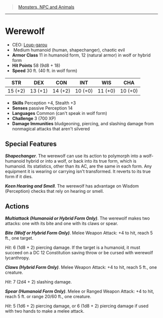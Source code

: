 ﻿---
!MonsterItem
Family: MonsterVO
Type: humanoid (human
Size: Medium
Alignment: shapechanger), chaotic evil
ArmorClass: 11 in humanoid form, 12 (natural armor) in wolf or hybrid form
HitPoints: 58 (9d8 + 18)
Speed: 30 ft. (40 ft. in wolf form)
Strength: 15 (+2)
Dexterity: 13 (+1)
Constitution: 14 (+2)
Intelligence: 10 (+0)
Wisdom: 11 (+0)
Charisma: 10 (+0)
Skills: Perception +4, Stealth +3
DamageImmunities: bludgeoning, piercing, and slashing damage from nonmagical attacks that aren't silvered
Senses: passive Perception 14
Languages: Common (can't speak in wolf form)
Challenge: 3 (700 XP)
Id: monsters_vo.md#werewolf
ParentLink: monsters_vo.md#monsters-npc-and-animals
Name: Werewolf
ParentName: Monsters, NPC and Animals
NameLevel: 1
AltName: '[Loup-garou](hd_monsters_loup_garou.md)'
Attributes:
  Name: Werewolf
  Markdown: >+
    # <!--Name-->Werewolf<!--/Name-->


    - CEO: <!--AltName-->[Loup-garou](hd_monsters_loup_garou.md)<!--/AltName-->

    -  <!--Size-->Medium<!--/Size--> <!--Type-->humanoid (human<!--/Type-->, <!--Alignment-->shapechanger), chaotic evil<!--/Alignment-->

    - **Armor Class** <!--ArmorClass-->11 in humanoid form, 12 (natural armor) in wolf or hybrid form<!--/ArmorClass-->

    - **Hit Points** <!--HitPoints-->58 (9d8 + 18)<!--/HitPoints-->

    - **Speed** <!--Speed-->30 ft. (40 ft. in wolf form)<!--/Speed-->


    |STR|DEX|CON|INT|WIS|CHA|

    |---|---|---|---|---|---|

    |<!--Strength-->15 (+2)<!--/Strength-->|<!--Dexterity-->13 (+1)<!--/Dexterity-->|<!--Constitution-->14 (+2)<!--/Constitution-->|<!--Intelligence-->10 (+0)<!--/Intelligence-->|<!--Wisdom-->11 (+0)<!--/Wisdom-->|<!--Charisma-->10 (+0)<!--/Charisma-->|


    - **Skills** <!--Skills-->Perception +4, Stealth +3<!--/Skills-->

    - **Senses** <!--Senses-->passive Perception 14<!--/Senses-->

    - **Languages** <!--Languages-->Common (can't speak in wolf form)<!--/Languages-->

    - **Challenge** <!--Challenge-->3 (700 XP)<!--/Challenge-->

    - **Damage Immunities** <!--DamageImmunities-->bludgeoning, piercing, and slashing damage from nonmagical attacks that aren't silvered<!--/DamageImmunities-->


    ## Special Features


    **_Shapechanger_**. The werewolf can use its action to polymorph into a wolf-humanoid hybrid or into a wolf, or back into its true form, which is humanoid. Its statistics, other than its AC, are the same in each form. Any equipment it is wearing or carrying isn't transformed. It reverts to its true form if it dies.


    **_Keen Hearing and Smell_**. The werewolf has advantage on Wisdom (Perception) checks that rely on hearing or smell.


    ## Actions


    **_Multiattack (Humanoid or Hybrid Form Only)_**. The werewolf makes two attacks: one with its bite and one with its claws or spear.


    **_Bite (Wolf or Hybrid Form Only)_**. Melee Weapon Attack: +4 to hit, reach 5 ft., one target.


    _Hit_: 6 (1d8 + 2) piercing damage. If the target is a humanoid, it must succeed on a DC 12 Constitution saving throw or be cursed with werewolf lycanthropy.


    **_Claws (Hybrid Form Only)_**. Melee Weapon Attack: +4 to hit, reach 5 ft., one creature.


    _Hit_: 7 (2d4 + 2) slashing damage.


    **_Spear (Humanoid Form Only)_**. Melee or Ranged Weapon Attack: +4 to hit, reach 5 ft. or range 20/60 ft., one creature.


    _Hit_: 5 (1d6 + 2) piercing damage, or 6 (1d8 + 2) piercing damage if used with two hands to make a melee attack.

  AltName: '[Loup-garou](hd_monsters_loup_garou.md)'
  Size: Medium
  Type: humanoid (human
  Alignment: shapechanger), chaotic evil
  ArmorClass: 11 in humanoid form, 12 (natural armor) in wolf or hybrid form
  HitPoints: 58 (9d8 + 18)
  Speed: 30 ft. (40 ft. in wolf form)
  Strength: 15 (+2)
  Dexterity: 13 (+1)
  Constitution: 14 (+2)
  Intelligence: 10 (+0)
  Wisdom: 11 (+0)
  Charisma: 10 (+0)
  Skills: Perception +4, Stealth +3
  Senses: passive Perception 14
  Languages: Common (can't speak in wolf form)
  Challenge: 3 (700 XP)
  DamageImmunities: bludgeoning, piercing, and slashing damage from nonmagical attacks that aren't silvered
AttributesDictionary: >+
  Name: Werewolf

  Markdown: >+

    # <!--Name-->Werewolf<!--/Name-->





    - CEO: <!--AltName-->[Loup-garou](hd_monsters_loup_garou.md)<!--/AltName-->



    -  <!--Size-->Medium<!--/Size--> <!--Type-->humanoid (human<!--/Type-->, <!--Alignment-->shapechanger), chaotic evil<!--/Alignment-->



    - **Armor Class** <!--ArmorClass-->11 in humanoid form, 12 (natural armor) in wolf or hybrid form<!--/ArmorClass-->



    - **Hit Points** <!--HitPoints-->58 (9d8 + 18)<!--/HitPoints-->



    - **Speed** <!--Speed-->30 ft. (40 ft. in wolf form)<!--/Speed-->





    |STR|DEX|CON|INT|WIS|CHA|



    |---|---|---|---|---|---|



    |<!--Strength-->15 (+2)<!--/Strength-->|<!--Dexterity-->13 (+1)<!--/Dexterity-->|<!--Constitution-->14 (+2)<!--/Constitution-->|<!--Intelligence-->10 (+0)<!--/Intelligence-->|<!--Wisdom-->11 (+0)<!--/Wisdom-->|<!--Charisma-->10 (+0)<!--/Charisma-->|





    - **Skills** <!--Skills-->Perception +4, Stealth +3<!--/Skills-->



    - **Senses** <!--Senses-->passive Perception 14<!--/Senses-->



    - **Languages** <!--Languages-->Common (can't speak in wolf form)<!--/Languages-->



    - **Challenge** <!--Challenge-->3 (700 XP)<!--/Challenge-->



    - **Damage Immunities** <!--DamageImmunities-->bludgeoning, piercing, and slashing damage from nonmagical attacks that aren't silvered<!--/DamageImmunities-->





    ## Special Features





    **_Shapechanger_**. The werewolf can use its action to polymorph into a wolf-humanoid hybrid or into a wolf, or back into its true form, which is humanoid. Its statistics, other than its AC, are the same in each form. Any equipment it is wearing or carrying isn't transformed. It reverts to its true form if it dies.





    **_Keen Hearing and Smell_**. The werewolf has advantage on Wisdom (Perception) checks that rely on hearing or smell.





    ## Actions





    **_Multiattack (Humanoid or Hybrid Form Only)_**. The werewolf makes two attacks: one with its bite and one with its claws or spear.





    **_Bite (Wolf or Hybrid Form Only)_**. Melee Weapon Attack: +4 to hit, reach 5 ft., one target.





    _Hit_: 6 (1d8 + 2) piercing damage. If the target is a humanoid, it must succeed on a DC 12 Constitution saving throw or be cursed with werewolf lycanthropy.





    **_Claws (Hybrid Form Only)_**. Melee Weapon Attack: +4 to hit, reach 5 ft., one creature.





    _Hit_: 7 (2d4 + 2) slashing damage.





    **_Spear (Humanoid Form Only)_**. Melee or Ranged Weapon Attack: +4 to hit, reach 5 ft. or range 20/60 ft., one creature.





    _Hit_: 5 (1d6 + 2) piercing damage, or 6 (1d8 + 2) piercing damage if used with two hands to make a melee attack.



  AltName: '[Loup-garou](hd_monsters_loup_garou.md)'

  Size: Medium

  Type: humanoid (human

  Alignment: shapechanger), chaotic evil

  ArmorClass: 11 in humanoid form, 12 (natural armor) in wolf or hybrid form

  HitPoints: 58 (9d8 + 18)

  Speed: 30 ft. (40 ft. in wolf form)

  Strength: 15 (+2)

  Dexterity: 13 (+1)

  Constitution: 14 (+2)

  Intelligence: 10 (+0)

  Wisdom: 11 (+0)

  Charisma: 10 (+0)

  Skills: Perception +4, Stealth +3

  Senses: passive Perception 14

  Languages: Common (can't speak in wolf form)

  Challenge: 3 (700 XP)

  DamageImmunities: bludgeoning, piercing, and slashing damage from nonmagical attacks that aren't silvered

---
> [Monsters, NPC and Animals](srd_monsters.md)

---

# Werewolf

- CEO: [Loup-garou](hd_monsters_loup_garou.md)
-  Medium humanoid (human, shapechanger), chaotic evil
- **Armor Class** 11 in humanoid form, 12 (natural armor) in wolf or hybrid form
- **Hit Points** 58 (9d8 + 18)
- **Speed** 30 ft. (40 ft. in wolf form)

|STR|DEX|CON|INT|WIS|CHA|
|---|---|---|---|---|---|
|15 (+2)|13 (+1)|14 (+2)|10 (+0)|11 (+0)|10 (+0)|

- **Skills** Perception +4, Stealth +3
- **Senses** passive Perception 14
- **Languages** Common (can't speak in wolf form)
- **Challenge** 3 (700 XP)
- **Damage Immunities** bludgeoning, piercing, and slashing damage from nonmagical attacks that aren't silvered

## Special Features

**_Shapechanger_**. The werewolf can use its action to polymorph into a wolf-humanoid hybrid or into a wolf, or back into its true form, which is humanoid. Its statistics, other than its AC, are the same in each form. Any equipment it is wearing or carrying isn't transformed. It reverts to its true form if it dies.

**_Keen Hearing and Smell_**. The werewolf has advantage on Wisdom (Perception) checks that rely on hearing or smell.

## Actions

**_Multiattack (Humanoid or Hybrid Form Only)_**. The werewolf makes two attacks: one with its bite and one with its claws or spear.

**_Bite (Wolf or Hybrid Form Only)_**. Melee Weapon Attack: +4 to hit, reach 5 ft., one target.

_Hit_: 6 (1d8 + 2) piercing damage. If the target is a humanoid, it must succeed on a DC 12 Constitution saving throw or be cursed with werewolf lycanthropy.

**_Claws (Hybrid Form Only)_**. Melee Weapon Attack: +4 to hit, reach 5 ft., one creature.

_Hit_: 7 (2d4 + 2) slashing damage.

**_Spear (Humanoid Form Only)_**. Melee or Ranged Weapon Attack: +4 to hit, reach 5 ft. or range 20/60 ft., one creature.

_Hit_: 5 (1d6 + 2) piercing damage, or 6 (1d8 + 2) piercing damage if used with two hands to make a melee attack.

